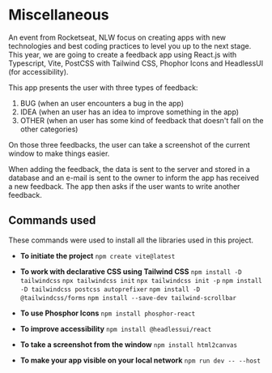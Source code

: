 # Miscellaneous

An event from Rocketseat, NLW focus on creating apps with new technologies and best coding practices to level you up to the next stage. This year, we are going to create a feedback app using React.js with Typescript, Vite, PostCSS with Tailwind CSS, Phophor Icons and HeadlessUI (for accessibility).

This app presents the user with three types of feedback:

1. BUG (when an user encounters a bug in the app)
2. IDEA (when an user has an idea to improve something in the app)
3. OTHER (when an user has some kind of feedback that doesn't fall on the other categories)

On those three feedbacks, the user can take a screenshot of the current window to make things easier.

When adding the feedback, the data is sent to the server and stored in a database and an e-mail is sent to the owner to inform the app has received a new feedback. The app then asks if the user wants to write another feedback.

## Commands used

These commands were used to install all the libraries used in this project.

- **To initiate the project**
`npm create vite@latest`

- **To work with declarative CSS using Tailwind CSS**
`npm install -D tailwindcss`
`npx tailwindcss init`
`npx tailwindcss init -p`
`npm install -D tailwindcss postcss autoprefixer`
`npm install -D @tailwindcss/forms`
`npm install --save-dev tailwind-scrollbar`

- **To use Phosphor Icons**
`npm install phosphor-react`

- **To improve accessibility**
`npm install @headlessui/react`

- **To take a screenshot from the window**
`npm install html2canvas`

- **To make your app visible on your local network**
`npm run dev -- --host`
